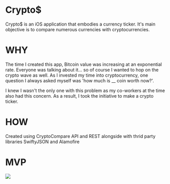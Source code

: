 # Crypto$

Crypto$ is an iOS application that embodies a currency ticker. It's main objective is to 
compare numerous currencies with cryptocurrencies. 


# WHY 

The time I created this app, Bitcoin value was increasing at an exponential rate. 
Everyone was talking about it... so of course I wanted to hop on the crypto wave as well. 
As I invested my time into cryptocurrency, one question I always asked myself was 
'how much is __ coin worth now?'.  

I knew I wasn't the only one with this problem as my co-workers at the time also had this concern.
As a result, I took the initiative to make a crypto ticker. 

# HOW

Created using CryptoCompare API and REST alongside with thrid party libraries SwiftyJSON and Alamofire

# MVP 

![](https://media.giphy.com/media/3qs0gH8nMccIhNX4xy/giphy.gif)





